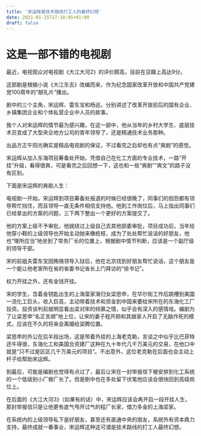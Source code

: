 ```yaml
---
title: '宋运辉是技术路线打工人的最终幻想'
date: 2021-01-25T17:18:05+01:00
draft: false
---
```

# 这是一部不错的电视剧
最近，电视观众对电视剧《大江大河2》的评价颇高，目前在豆瓣上高达9分。

这部剧是根据小说《大江东去》改编而来，作为纪念国家改革开放和中国共产党建党100周年的“献礼片”播出。

剧中的三个主角，宋运辉、雷东宝和杨巡，分别讲述了改革开放前后的国有企业、乡镇集团企业和个体私营企业中人员的故事。

我个人对宋运辉的情节最为感兴趣，在这一部中，他从当年的乡村大学生、底层技术员变成了大型央企地方公司的青年领导了，还是精通技术业务那种。

出品方正午阳光确实是精品电视剧的保证，不过看完之后却也有点“爽剧”的感觉。

宋运辉从加入东海项目筹备处开始，凭借自己在化工方面的专业技术，一路“开挂”升级，看得很爽，可是看完之后回想一下，这也和一些“爽剧”“爽文”的路子没有区别。

下面是宋运辉的爽剧人生：

电视剧一开始，宋运辉到项目筹备处报道的时候已经很晚了，同事们的抱怨都有领导帮忙挡住，而且领导一直无条件相信支持他。他到工作岗位后，马上指出同事们已经拿出的方案的问题，三下两下整出一个更好的方案提交了。

他的方案上级不予审批，他就绕过上级自己去其他部委审批，项目成功后，当年给他穿小鞋的上级领导也开始主动抛来橄榄枝，成为了处处帮忙说话的好朋友，他也“理所应当”地坐到了常务厂长的位置上，根据剧中情节判断，应该是一个副厅级的领导干部。

宋的前姐夫雷东宝因贿赂领导入狱后，他在北京找到好朋友帮忙说话，这个朋友是一个能让他老家所在省的省委书记省长上门拜访的“徐书记”。

权力开挂之外，还有金钱开挂。

宋的学生，含着金钥匙出生的上海富家海归女梁思申，在华尔街工作后跳槽到美国一流化工巨头，收入巨高，主动带着技术和资金到中国来要给宋所在的东海化工厂投资。投资谈判前就明显看出梁对宋的倾慕之情，似乎会有深入的感情戏。编剧为了让梁思申“名正言顺”地上位，让宋的妻子程开颜和其娘家人开启了无脑作死的模式，应该在不久的将来会离婚给梁腾位置。

梁思申的外公在后半段出场，这是带着外挂的上海老克勒，言谈之中似乎比巴菲特还牛得很，东海化工和美国合资建厂这种在九十年代几千万美元的交易，在他口中就是“只不过是区区几千万美元的项目”。不出意外，这位老克勒在后面也会主动上杆子给帮助宋运辉。

到最后，可能是编剧也觉得有点过了，最后让宋在一封举报信下被安排到化工系统的一个低级别小厂做厂长了。但是剧中也在多处留下伏笔他应该会很快回到高级岗位上。

在后面的《大江大河3》（如果有的话）中，宋运辉应该会再开启一段开挂人生，那封举报信只是让他更有底气甩开过气的程厂长家，借力多金的上海梁家。

在系统内的上级领导私下是好朋友，甚至还有直通中央的朋友，系统外有资本鼎力支持，最终成就一番事业，宋运辉这种这可谓是技术路线的打工人最终幻想。
